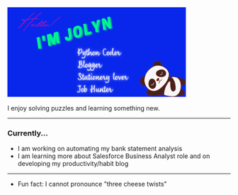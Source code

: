 <img src="banner.png" alt="Banner" width="80%">

I enjoy solving puzzles and learning something new. 

<!--START_SECTION:waka-->
<!--END_SECTION:waka-->

---

### Currently...

- I am  working on automating my bank statement analysis
- I am learning more about Salesforce Business Analyst role and on developing my productivity/habit blog

---

- Fun fact: I cannot pronounce "three cheese twists"
